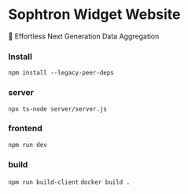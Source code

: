 # Sophtron Widget Website

🚀 Effortless Next Generation Data Aggregation

### Install
`npm install --legacy-peer-deps`

### server
`npx ts-node server/server.js `

### frontend
`npm run dev`

### build 
`npm run build-client`
`docker build .`
